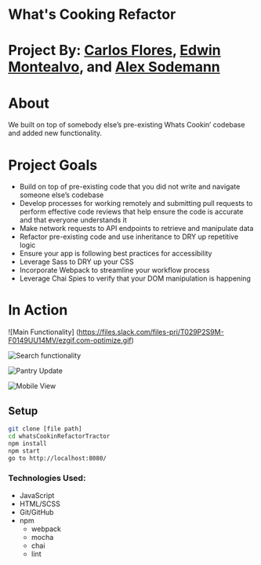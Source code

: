 # What's Cooking Refactor

# Project By: [Carlos Flores](https://github.com/carflor), [Edwin Montealvo](https://github.com/emontealvo), and [Alex Sodemann](https://github.com/asodemann18)

# About
We built on top of somebody else’s pre-existing Whats Cookin’ codebase and added new functionality.

# Project Goals
* Build on top of pre-existing code that you did not write and navigate someone else’s codebase
* Develop processes for working remotely and submitting pull requests to perform effective code reviews that help ensure the code is accurate and that everyone understands it
* Make network requests to API endpoints to retrieve and manipulate data
* Refactor pre-existing code and use inheritance to DRY up repetitive logic
* Ensure your app is following best practices for accessibility
* Leverage Sass to DRY up your CSS
* Incorporate Webpack to streamline your workflow process
* Leverage Chai Spies to verify that your DOM manipulation is happening

# In Action
![Main Functionality] (https://files.slack.com/files-pri/T029P2S9M-F0149UU14MV/ezgif.com-optimize.gif)

![Search functionality](https://user-images.githubusercontent.com/60306770/83583372-6407bb00-a501-11ea-9136-c09f2ff3a951.gif)

![Pantry Update](https://files.slack.com/files-pri/T029P2S9M-F014P5FCLQM/2020-06-02_16.07.09.gif)

![Mobile View](https://files.slack.com/files-pri/T029P2S9M-F0149UZ2LG7/2020-06-02_18.16.30.gif)
## Setup
```bash
git clone [file path]
cd whatsCookinRefactorTractor
npm install
npm start
go to http://localhost:8080/
```
### Technologies Used:
* JavaScript
* HTML/SCSS
* Git/GitHub
* npm
  * webpack
  * mocha
  * chai
  * lint
